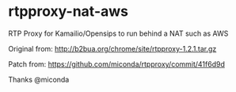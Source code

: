 rtpproxy-nat-aws
================

RTP Proxy for Kamailio/Opensips to run behind a NAT such as AWS

Original from: http://b2bua.org/chrome/site/rtpproxy-1.2.1.tar.gz

Patch from: https://github.com/miconda/rtpproxy/commit/41f6d9d



Thanks @miconda
